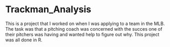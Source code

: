 # Trackman_Analysis
This is a project that I worked on when I was applying to a team in the MLB. The task was that a pitching coach was concerned with the succes one of their pitchers was having and wanted help to figure out why. This project was all done in R.
